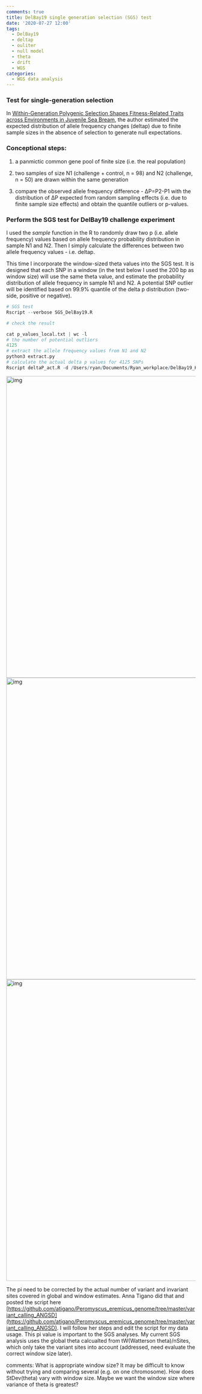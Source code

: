 ```yaml
---
comments: true
title: DelBay19 single generation selection (SGS) test
date: '2020-07-27 12:00'
tags:
  - DelBay19
  - deltap
  - ouliter
  - null model
  - theta
  - drift
  - WGS
categories:
  - WGS data analysis
---
```


### Test for single-generation selection

In [Within-Generation Polygenic Selection Shapes Fitness-Related Traits across Environments in Juvenile Sea Bream](https://www.mdpi.com/2073-4425/11/4/398/htm#app1-genes-11-00398), the author estimated the expected distribution of allele frequency changes (deltap) due to finite sample sizes in the absence of selection to generate null expectations.

### Conceptional steps:

1) a panmictic common gene pool of finite size (i.e. the real population)

2) two samples of size N1 (challenge + control, n = 98) and N2 (challenge, n = 50) are drawn within the same generation

3) compare the observed allele frequency difference - ΔP=P2-P1 with the distribution of ΔP expected from random sampling effects (i.e. due to finite sample size effects) and obtain the quantile outliers or p-values.    

### Perform the SGS test for DelBay19 challenge experiment

I used the *sample* function in the R to randomly draw two p (i.e. allele frequency) values based on allele frequency probability distribution in sample N1 and N2. Then I simply calculate the differences between two allele frequency values - i.e. deltap.

This time I incorporate the window-sized theta values into the SGS test. It is designed that each SNP in a window (in the test below I used the 200 bp as window size) will use the same theta value, and estimate the probability distribution of allele frequency in sample N1 and N2. A potential SNP outlier will be identified based on 99.9% quantile of the delta p distribution (two-side, positive or negative).

```R
# SGS test
Rscript --verbose SGS_DelBay19.R 

# check the result

cat p_values_local.txt | wc -l
# the number of potential outliers
4125 
# extract the allele frequency values from N1 and N2
python3 extract.py
# calculate the actual delta p values for 4125 SNPs
Rscript deltaP_act.R -d /Users/ryan/Documents/Ryan_workplace/DelBay19_HG/10_SGS/SGS/local_theat_SGS_results -p CHR_maf0.05_pctind0.7_cv30.mafs.extracted -q CH_maf0.05_pctind0.7_cv30.mafs.extracted -t 4125 -o obs_deltap.output
```
<img src="https://hzz0024.github.io/images/SGS/allele_1.jpeg" alt="img" width="800"/>

<img src="https://hzz0024.github.io/images/SGS/allele_2.jpeg" alt="img" width="800"/>

<img src="https://hzz0024.github.io/images/SGS/deltap.jpeg" alt="img" width="800"/>


The pi need to be corrected by the actual number of variant and invariant sites covered in global and window estimates. Anna Tigano did that and posted the script here [https://github.com/atigano/Peromyscus_eremicus_genome/tree/master/variant_calling_ANGSD](https://github.com/atigano/Peromyscus_eremicus_genome/tree/master/variant_calling_ANGSD). I will follow her steps and edit the script for my data usage. This pi value is important to the SGS analyses. My current SGS analysis uses the global theta calcualted from tW(Watterson theta)/nSites, which only take the variant sites into account (addressed, need evaluate the correct window size later).

comments: What is appropriate window size? It may be difficult to know without trying and comparing several (e.g. on one chromosome). How does StDev(theta) vary with window size. Maybe we want the window size where variance of theta is greatest?
  

